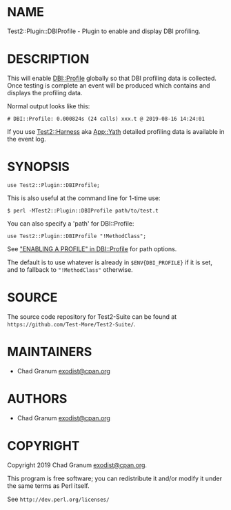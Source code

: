 # NAME

Test2::Plugin::DBIProfile - Plugin to enable and display DBI profiling.

# DESCRIPTION

This will enable [DBI::Profile](https://metacpan.org/pod/DBI%3A%3AProfile) globally so that DBI profiling data is
collected. Once testing is complete an event will be produced which contains
and displays the profiling data.

Normal output looks like this:

    # DBI::Profile: 0.000824s (24 calls) xxx.t @ 2019-08-16 14:24:01

If you use [Test2::Harness](https://metacpan.org/pod/Test2%3A%3AHarness) aka [App::Yath](https://metacpan.org/pod/App%3A%3AYath) detailed profiling data is
available in the event log.

# SYNOPSIS

    use Test2::Plugin::DBIProfile;

This is also useful at the command line for 1-time use:

    $ perl -MTest2::Plugin::DBIProfile path/to/test.t

You can also specify a 'path' for DBI::Profile:

    use Test2::Plugin::DBIProfile "!MethodClass";

See ["ENABLING A PROFILE" in DBI::Profile](https://metacpan.org/pod/DBI%3A%3AProfile#ENABLING-A-PROFILE) for path options.

The default is to use whatever is already in `$ENV{DBI_PROFILE}` if it is set,
and to fallback to `"!MethodClass"` otherwise.

# SOURCE

The source code repository for Test2-Suite can be found at
`https://github.com/Test-More/Test2-Suite/`.

# MAINTAINERS

- Chad Granum <exodist@cpan.org>

# AUTHORS

- Chad Granum <exodist@cpan.org>

# COPYRIGHT

Copyright 2019 Chad Granum <exodist@cpan.org>.

This program is free software; you can redistribute it and/or
modify it under the same terms as Perl itself.

See `http://dev.perl.org/licenses/`
